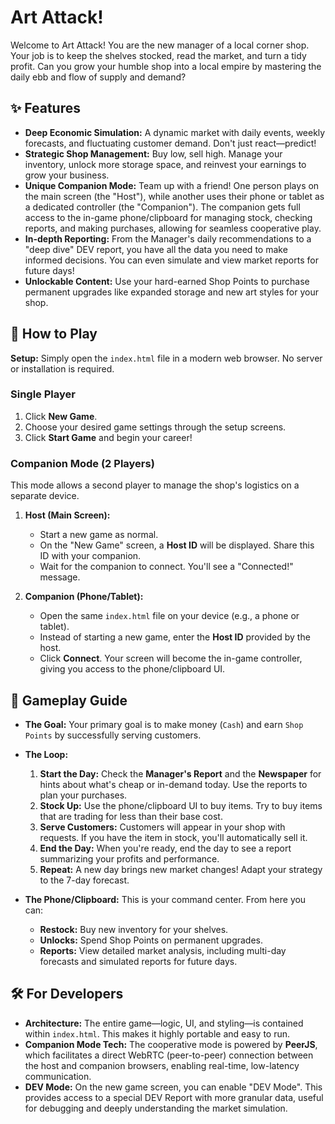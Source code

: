 # Art Attack!

Welcome to Art Attack! You are the new manager of a local corner shop. Your job is to keep the shelves stocked, read the market, and turn a tidy profit. Can you grow your humble shop into a local empire by mastering the daily ebb and flow of supply and demand?

## ✨ Features

*   **Deep Economic Simulation:** A dynamic market with daily events, weekly forecasts, and fluctuating customer demand. Don't just react—predict!
*   **Strategic Shop Management:** Buy low, sell high. Manage your inventory, unlock more storage space, and reinvest your earnings to grow your business.
*   **Unique Companion Mode:** Team up with a friend! One person plays on the main screen (the "Host"), while another uses their phone or tablet as a dedicated controller (the "Companion"). The companion gets full access to the in-game phone/clipboard for managing stock, checking reports, and making purchases, allowing for seamless cooperative play.
*   **In-depth Reporting:** From the Manager's daily recommendations to a "deep dive" DEV report, you have all the data you need to make informed decisions. You can even simulate and view market reports for future days!
*   **Unlockable Content:** Use your hard-earned Shop Points to purchase permanent upgrades like expanded storage and new art styles for your shop.

## 🚀 How to Play

**Setup:** Simply open the `index.html` file in a modern web browser. No server or installation is required.

### Single Player

1.  Click **New Game**.
2.  Choose your desired game settings through the setup screens.
3.  Click **Start Game** and begin your career!

### Companion Mode (2 Players)

This mode allows a second player to manage the shop's logistics on a separate device.

1.  **Host (Main Screen):**
    *   Start a new game as normal.
    *   On the "New Game" screen, a **Host ID** will be displayed. Share this ID with your companion.
    *   Wait for the companion to connect. You'll see a "Connected!" message.

2.  **Companion (Phone/Tablet):**
    *   Open the same `index.html` file on your device (e.g., a phone or tablet).
    *   Instead of starting a new game, enter the **Host ID** provided by the host.
    *   Click **Connect**. Your screen will become the in-game controller, giving you access to the phone/clipboard UI.

## 📖 Gameplay Guide

*   **The Goal:** Your primary goal is to make money (`Cash`) and earn `Shop Points` by successfully serving customers.
*   **The Loop:**
    1.  **Start the Day:** Check the **Manager's Report** and the **Newspaper** for hints about what's cheap or in-demand today. Use the reports to plan your purchases.
    2.  **Stock Up:** Use the phone/clipboard UI to buy items. Try to buy items that are trading for less than their base cost.
    3.  **Serve Customers:** Customers will appear in your shop with requests. If you have the item in stock, you'll automatically sell it.
    4.  **End the Day:** When you're ready, end the day to see a report summarizing your profits and performance.
    5.  **Repeat:** A new day brings new market changes! Adapt your strategy to the 7-day forecast.

*   **The Phone/Clipboard:** This is your command center. From here you can:
    *   **Restock:** Buy new inventory for your shelves.
    *   **Unlocks:** Spend Shop Points on permanent upgrades.
    *   **Reports:** View detailed market analysis, including multi-day forecasts and simulated reports for future days.

## 🛠️ For Developers

*   **Architecture:** The entire game—logic, UI, and styling—is contained within `index.html`. This makes it highly portable and easy to run.
*   **Companion Mode Tech:** The cooperative mode is powered by **PeerJS**, which facilitates a direct WebRTC (peer-to-peer) connection between the host and companion browsers, enabling real-time, low-latency communication.
*   **DEV Mode:** On the new game screen, you can enable "DEV Mode". This provides access to a special DEV Report with more granular data, useful for debugging and deeply understanding the market simulation.
